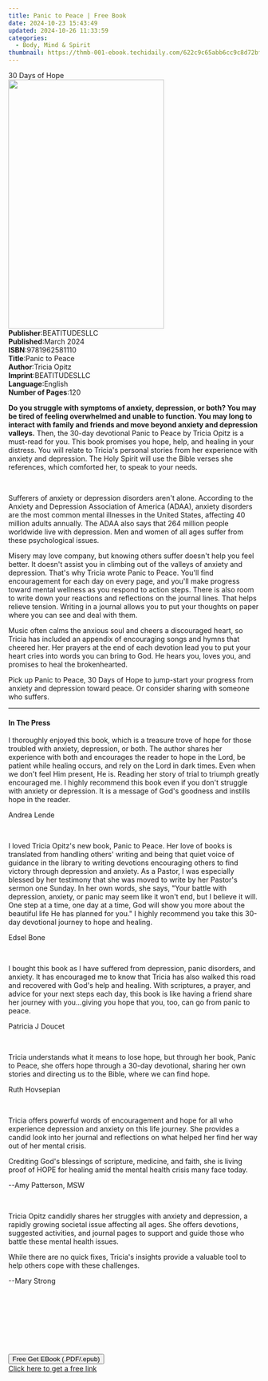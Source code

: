 ```yaml
---
title: Panic to Peace | Free Book
date: 2024-10-23 15:43:49
updated: 2024-10-26 11:33:59
categories:
  - Body, Mind & Spirit
thumbnail: https://thmb-001-ebook.techidaily.com/622c9c65abb6cc9c8d72bff53581b310519af3864d8cf7c473c4c898e7578818.jpg
---
```

<main id="book-container">
  <div class="flex flex-col">
    <div class="book-brief flex-1 py-6 px-4 sm:p-6 md:py-10 md:px-8">
      <!-- brief-->
      <div class="book-brief-main">30 Days of Hope</div>
    </div>
    <div
      class="book-meta-info flex-1 grid gap-4 col-start-1 col-end-3 row-start-1 sm:mb-6 sm:grid-cols-4 lg:gap-6 lg:col-start-2 lg:row-end-6 lg:row-span-6 lg:mb-0"
    >
      <div
        class="book-meta-info-left place-content-center mt-4 p-4 text-sm leading-6 col-start-2 col-span-2 dark:text-slate-400"
      >
        <img
          class="w-full h-500 object-cover rounded-lg sm:h-255 sm:col-span-2 lg:col-span-full"
          src="https://img-001-ebook.techidaily.com/0daedd754fdf2a3654c0c1bb92810f153b7e9f16eab50dbcdf862811342f64f6.jpg"
          alt=""
          width="312"
          height="500"
        />
      </div>
      <div
        class="book-meta-info-right mt-2 col-start-1 row-start-2 col-span-3 self-center"
      >
        <!-- meta data  -->
        <div class="flex flex-col px-4 md:px-8">
          <div class="flex-1">
            <strong>Publisher</strong>:<span class="px-2">BEATITUDESLLC</span>
          </div>
          <div class="flex-1">
            <strong>Published</strong>:<span class="px-2">March 2024</span>
          </div>
          <div class="flex-1">
            <strong>ISBN</strong>:<span class="px-2">9781962581110</span>
          </div>
          <div class="flex-1">
            <strong>Title</strong>:<span class="px-2">Panic to Peace</span>
          </div>
          <div class="flex-1">
            <strong>Author</strong>:<span class="px-2">Tricia Opitz</span>
          </div>
          <div class="flex-1">
            <strong>Imprint</strong>:<span class="px-2">BEATITUDESLLC</span>
          </div>
          <div class="flex-1">
            <strong>Language</strong>:<span class="px-2">English</span>
          </div>
          <div class="flex-1">
            <strong>Number of Pages</strong>:<span class="px-2">120</span>
          </div>
        </div>
      </div>
    </div>
    <div class="book-description flex-1 py-6 px-4 sm:p-6 md:py-10 md:px-8">
      <div class="book-description-main">
        <div accordion-content="" id="description">
          <p>
            <strong
              >Do you struggle with symptoms of anxiety, depression, or both?
              You may be tired of feeling overwhelmed and unable to function.
              You may long to interact with family and friends and move beyond
              anxiety and depression valleys.</strong
            >
            Then, the 30-day devotional Panic to Peace by Tricia Opitz is a
            must-read for you. This book promises you hope, help, and healing in
            your distress. You will relate to Tricia's personal stories from her
            experience with anxiety and depression. The Holy Spirit will use the
            Bible verses she references, which comforted her, to speak to your
            needs.
          </p>
          <p><br /></p>
          <p>
            Sufferers of anxiety or depression disorders aren't alone. According
            to the Anxiety and Depression Association of America (ADAA), anxiety
            disorders are the most common mental illnesses in the United States,
            affecting 40 million adults annually. The ADAA also says that 264
            million people worldwide live with depression. Men and women of all
            ages suffer from these psychological issues.
          </p>
          <p></p>
          <p>
            Misery may love company, but knowing others suffer doesn't help you
            feel better. It doesn't assist you in climbing out of the valleys of
            anxiety and depression. That's why Tricia wrote Panic to Peace.
            You'll find encouragement for each day on every page, and you'll
            make progress toward mental wellness as you respond to action steps.
            There is also room to write down your reactions and reflections on
            the journal lines. That helps relieve tension. Writing in a journal
            allows you to put your thoughts on paper where you can see and deal
            with them.
          </p>
          <p></p>
          <p>
            Music often calms the anxious soul and cheers a discouraged heart,
            so Tricia has included an appendix of encouraging songs and hymns
            that cheered her. Her prayers at the end of each devotion lead you
            to put your heart cries into words you can bring to God. He hears
            you, loves you, and promises to heal the brokenhearted.
          </p>
          <p></p>
          <p>
            Pick up Panic to Peace, 30 Days of Hope to jump-start your progress
            from anxiety and depression toward peace. Or consider sharing with
            someone who suffers.
          </p>
        </div>
        <div class="accordion-fader"></div>
      </div>
    </div>
    <div class="book-excerpts flex-1 py-6 px-4 sm:p-6 md:py-10 md:px-8">
      <!-- excerpts-->
      <div class="book-excerpts-main">
        <hr />
        <h4 class="placeholder placeholder-heading">
          <span>In The Press</span>
        </h4>
        <p></p>
        <p>
          I thoroughly enjoyed this book, which is a treasure trove of hope for
          those troubled with anxiety, depression, or both. The author shares
          her experience with both and encourages the reader to hope in the
          Lord, be patient while healing occurs, and rely on the Lord in dark
          times. Even when we don't feel Him present, He is. Reading her story
          of trial to triumph greatly encouraged me. I highly recommend this
          book even if you don't struggle with anxiety or depression. It is a
          message of God's goodness and instills hope in the reader.
        </p>
        <p>Andrea Lende</p>
        <p><br /></p>
        <p>
          I loved Tricia Opitz's new book, Panic to Peace. Her love of books is
          translated from handling others' writing and being that quiet voice of
          guidance in the library to writing devotions encouraging others to
          find victory through depression and anxiety. As a Pastor, I was
          especially blessed by her testimony that she was moved to write by her
          Pastor's sermon one Sunday. In her own words, she says, "Your battle
          with depression, anxiety, or panic may seem like it won't end, but I
          believe it will. One step at a time, one day at a time, God will show
          you more about the beautiful life He has planned for you." I highly
          recommend you take this 30-day devotional journey to hope and healing.
        </p>
        <p>Edsel Bone</p>
        <p><br /></p>
        <p>
          I bought this book as I have suffered from depression, panic
          disorders, and anxiety. It has encouraged me to know that Tricia has
          also walked this road and recovered with God's help and healing. With
          scriptures, a prayer, and advice for your next steps each day, this
          book is like having a friend share her journey with you...giving you
          hope that you, too, can go from panic to peace.
        </p>
        <p>Patricia J Doucet</p>
        <p><br /></p>
        <p>
          Tricia understands what it means to lose hope, but through her book,
          Panic to Peace, she offers hope through a 30-day devotional, sharing
          her own stories and directing us to the Bible, where we can find hope.
        </p>
        <p>Ruth Hovsepian</p>
        <p><br /></p>
        <p>
          Tricia offers powerful words of encouragement and hope for all who
          experience depression and anxiety on this life journey. She provides a
          candid look into her journal and reflections on what helped her find
          her way out of her mental crisis.
        </p>
        <p>
          Crediting God's blessings of scripture, medicine, and faith, she is
          living proof of HOPE for healing amid the mental health crisis many
          face today.
        </p>
        <p>--Amy Patterson, MSW</p>
        <p><br /></p>
        <p>
          Tricia Opitz candidly shares her struggles with anxiety and
          depression, a rapidly growing societal issue affecting all ages. She
          offers devotions, suggested activities, and journal pages to support
          and guide those who battle these mental health issues.
        </p>
        <p>
          While there are no quick fixes, Tricia's insights provide a valuable
          tool to help others cope with these challenges.
        </p>
        <p>--Mary Strong</p>
        <p><br /></p>
        <p><br /></p>
        <p><br /></p>
        <p><br /></p>
        <p></p>
      </div>
    </div>
    <div
      class="book-about-author flex-1 py-6 px-4 sm:p-6 md:py-10 md:px-8"
    ></div>
    <div class="book-free-get flex-1 py-6 px-4 sm:p-6 md:py-10 md:px-8">
      <button
        id="btn-free-get"
        class="bg-blue-500 hover:bg-blue-700 text-white font-bold py-2 px-4 rounded"
      >
        Free Get EBook (.PDF/.epub)
      </button>
      <div id="countdown-display" class="px-2 text-lg mt-2"></div>
      <a
        id="free-link"
        class="hidden bg-blue-500 hover:bg-blue-700 text-white font-bold py-2 px-4 rounded"
        href="https://www.ebooks.com/en-us/book/211277920/panic-to-peace/tricia-opitz/"
        target="_blank"
        >Click here to get a free link</a
      >
    </div>
    <script>
      let countdownTime = 0;
      let countdownInterval = null;
      document
        .getElementById('btn-free-get')
        .addEventListener('click', startCountdown);
      function startCountdown() {
        countdownTime = new Date().getTime() + 60000 * 3;
        countdownInterval = setInterval(updateCountdown, 1000);
        document.getElementById('btn-free-get').disabled = true;
        document
          .getElementById('btn-free-get')
          .classList.add('bg-gray-500', 'cursor-not-allowed');
      }
      function updateCountdown() {
        let currentTime = new Date().getTime();
        let timeLeft = countdownTime - currentTime;
        let secondsLeft = Math.floor(timeLeft / 1000);
        document.getElementById('countdown-display').innerHTML =
          `Remaining time: ${secondsLeft} seconds.`;
        if (secondsLeft <= 0) {
          clearInterval(countdownInterval);
          document.getElementById('btn-free-get').classList.add('hidden');
          document.getElementById('free-link').classList.remove('hidden');
          document.getElementById('countdown-display').innerHTML = '';
        }
      }
    </script>
  </div>
</main>
